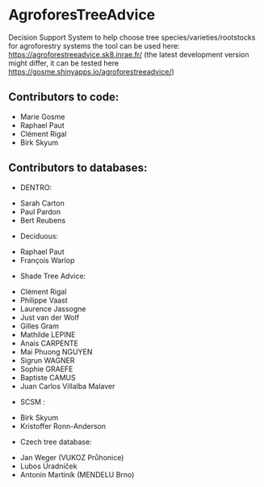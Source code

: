# AgroforesTreeAdvice
Decision Support System to help choose tree species/varieties/rootstocks for agroforestry systems
the tool can be used here: https://agroforestreeadvice.sk8.inrae.fr/
(the latest development version might differ, it can be tested here https://gosme.shinyapps.io/agroforestreeadvice/)


## Contributors to code:
- Marie Gosme
- Raphael Paut
- Clément Rigal
- Birk Skyum

## Contributors to databases:
* DENTRO:
- Sarah Carton
- Paul Pardon
- Bert Reubens

* Deciduous:
- Raphael Paut
- François Warlop

* Shade Tree Advice:
- Clément Rigal
- Philippe Vaast
- Laurence Jassogne
- Just van der Wolf
- Gilles Gram
- Mathilde LEPINE
- Anais CARPENTE
- Mai Phuong NGUYEN
- Sigrun WAGNER
- Sophie GRAEFE
- Baptiste CAMUS
- Juan Carlos Villalba Malaver

* SCSM :
- Birk Skyum
- Kristoffer Ronn-Anderson

* Czech tree database:
- Jan Weger (VUKOZ Průhonice)
- Lubos Úradníček
- Antonín Martiník (MENDELU Brno)

